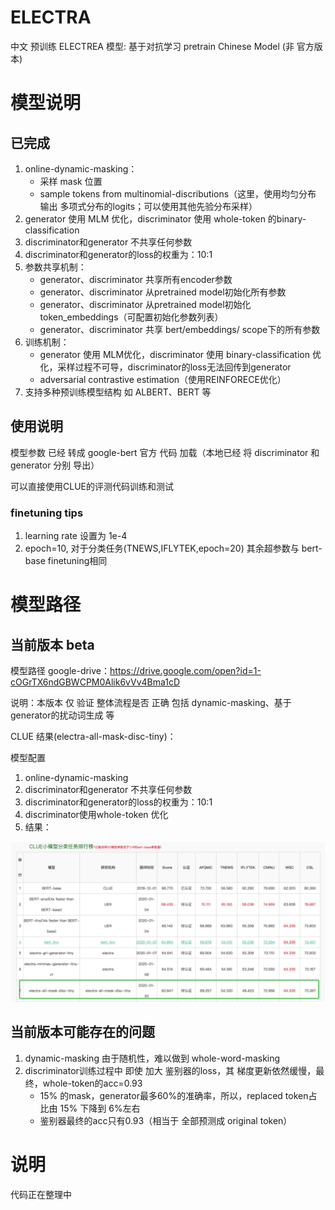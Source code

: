 # ELECTRA

中文 预训练 ELECTREA 模型: 基于对抗学习 pretrain Chinese Model
(非 官方版本)

# 模型说明
## 已完成

1. online-dynamic-masking：
	 - 采样 mask 位置
	 - sample tokens from multinomial-discributions（这里，使用均匀分布 输出 多项式分布的logits；可以使用其他先验分布采样）
2. generator 使用 MLM 优化，discriminator 使用 whole-token 的binary-classification
3. discriminator和generator 不共享任何参数
4. discriminator和generator的loss的权重为：10:1
5. 参数共享机制：
	 - generator、discriminator 共享所有encoder参数
	 - generator、discriminator 从pretrained model初始化所有参数
	 - generator、discriminator 从pretrained model初始化 token_embeddings（可配置初始化参数列表）
	 - generator、discriminator 共享 bert/embeddings/ scope下的所有参数
6. 训练机制：
     - generator 使用 MLM优化，discriminator 使用 binary-classification 优化，采样过程不可导，discriminator的loss无法回传到generator
     - adversarial contrastive estimation（使用REINFORECE优化）
7. 支持多种预训练模型结构 如 ALBERT、BERT 等

## 使用说明
模型参数 已经 转成 google-bert 官方 代码 加载（本地已经 将 discriminator 和 generator 分别 导出）

可以直接使用CLUE的评测代码训练和测试

### finetuning tips
1. learning rate 设置为 1e-4
2. epoch=10, 对于分类任务(TNEWS,IFLYTEK,epoch=20)
其余超参数与 bert-base finetuning相同

# 模型路径
## 当前版本 beta
模型路径 google-drive：https://drive.google.com/open?id=1-cOGrTX6ndGBWCPM0Alik6vVv4Bma1cD

说明：本版本 仅 验证 整体流程是否 正确 包括 dynamic-masking、基于generator的扰动词生成 等

CLUE 结果(electra-all-mask-disc-tiny)：

模型配置

1. online-dynamic-masking
2. discriminator和generator 不共享任何参数
3. discriminator和generator的loss的权重为：10:1
4. discriminator使用whole-token 优化
5. 结果：

![image](http://github.com/CLUEbenchmark/ELECTRA/blob/master/images/electra_tiny_beta_all_mask.png)

## 当前版本可能存在的问题
1. dynamic-masking 由于随机性，难以做到 whole-word-masking
2. discriminator训练过程中 即使 加大 鉴别器的loss，其 梯度更新依然缓慢，最终，whole-token的acc=0.93
     - 15% 的mask，generator最多60%的准确率，所以，replaced token占比由 15% 下降到 6%左右
     - 鉴别器最终的acc只有0.93（相当于 全部预测成 original token）

# 说明
代码正在整理中

